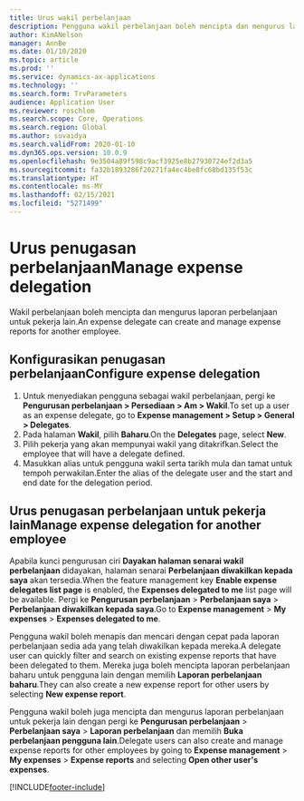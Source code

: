 ```yaml
---
title: Urus wakil perbelanjaan
description: Pengguna wakil perbelanjaan boleh mencipta dan mengurus laporan perbelanjaan untuk pekerja lain dalam organisasi.
author: KimANelson
manager: AnnBe
ms.date: 01/10/2020
ms.topic: article
ms.prod: ''
ms.service: dynamics-ax-applications
ms.technology: ''
ms.search.form: TrvParameters
audience: Application User
ms.reviewer: roschlom
ms.search.scope: Core, Operations
ms.search.region: Global
ms.author: suvaidya
ms.search.validFrom: 2020-01-10
ms.dyn365.ops.version: 10.0.9
ms.openlocfilehash: 9e3504a89f598c9acf3925e8b27930724ef2d3a5
ms.sourcegitcommit: fa32b1893286f20271fa4ec4be8fc68bd135f53c
ms.translationtype: HT
ms.contentlocale: ms-MY
ms.lasthandoff: 02/15/2021
ms.locfileid: "5271499"
---
```

# <a name="manage-expense-delegation"></a><span data-ttu-id="55859-103">Urus penugasan perbelanjaan</span><span class="sxs-lookup"><span data-stu-id="55859-103">Manage expense delegation</span></span>

<span data-ttu-id="55859-104">Wakil perbelanjaan boleh mencipta dan mengurus laporan perbelanjaan untuk pekerja lain.</span><span class="sxs-lookup"><span data-stu-id="55859-104">An expense delegate can create and manage expense reports for another employee.</span></span>

## <a name="configure-expense-delegation"></a><span data-ttu-id="55859-105">Konfigurasikan penugasan perbelanjaan</span><span class="sxs-lookup"><span data-stu-id="55859-105">Configure expense delegation</span></span>

1. <span data-ttu-id="55859-106">Untuk menyediakan pengguna sebagai wakil perbelanjaan, pergi ke **Pengurusan perbelanjaan > Persediaan > Am > Wakil**.</span><span class="sxs-lookup"><span data-stu-id="55859-106">To set up a user as an expense delegate, go to **Expense management > Setup > General > Delegates**.</span></span>
2. <span data-ttu-id="55859-107">Pada halaman **Wakil**, pilih **Baharu**.</span><span class="sxs-lookup"><span data-stu-id="55859-107">On the **Delegates** page, select **New**.</span></span>
3. <span data-ttu-id="55859-108">Pilih pekerja yang akan mempunyai wakil yang ditakrifkan.</span><span class="sxs-lookup"><span data-stu-id="55859-108">Select the employee that will have a delegate defined.</span></span> 
4. <span data-ttu-id="55859-109">Masukkan alias untuk pengguna wakil serta tarikh mula dan tamat untuk tempoh perwakilan.</span><span class="sxs-lookup"><span data-stu-id="55859-109">Enter the alias of the delegate user and the start and end date for the delegation period.</span></span>

## <a name="manage-expense-delegation-for-another-employee"></a><span data-ttu-id="55859-110">Urus penugasan perbelanjaan untuk pekerja lain</span><span class="sxs-lookup"><span data-stu-id="55859-110">Manage expense delegation for another employee</span></span>

<span data-ttu-id="55859-111">Apabila kunci pengurusan ciri **Dayakan halaman senarai wakil perbelanjaan** didayakan, halaman senarai **Perbelanjaan diwakilkan kepada saya** akan tersedia.</span><span class="sxs-lookup"><span data-stu-id="55859-111">When the feature management key **Enable expense delegates list page** is enabled, the **Expenses delegated to me** list page will be available.</span></span> <span data-ttu-id="55859-112">Pergi ke **Pengurusan perbelanjaan** > **Perbelanjaan saya** > **Perbelanjaan diwakilkan kepada saya**.</span><span class="sxs-lookup"><span data-stu-id="55859-112">Go to **Expense management** > **My expenses** > **Expenses delegated to me**.</span></span>

<span data-ttu-id="55859-113">Pengguna wakil boleh menapis dan mencari dengan cepat pada laporan perbelanjaan sedia ada yang telah diwakilkan kepada mereka.</span><span class="sxs-lookup"><span data-stu-id="55859-113">A delegate user can quickly filter and search on existing expense reports that have been delegated to them.</span></span> <span data-ttu-id="55859-114">Mereka juga boleh mencipta laporan perbelanjaan baharu untuk pengguna lain dengan memilih **Laporan perbelanjaan baharu**.</span><span class="sxs-lookup"><span data-stu-id="55859-114">They can also create a new expense report for other users by selecting **New expense report**.</span></span>

<span data-ttu-id="55859-115">Pengguna wakil boleh juga mencipta dan mengurus laporan perbelanjaan untuk pekerja lain dengan pergi ke **Pengurusan perbelanjaan** > **Perbelanjaan saya** > **Laporan perbelanjaan** dan memilih **Buka perbelanjaan pengguna lain**.</span><span class="sxs-lookup"><span data-stu-id="55859-115">Delegate users can also create and manage expense reports for other employees by going to **Expense management** > **My expenses** > **Expense reports** and selecting **Open other user's expenses**.</span></span>


[!INCLUDE[footer-include](../includes/footer-banner.md)]